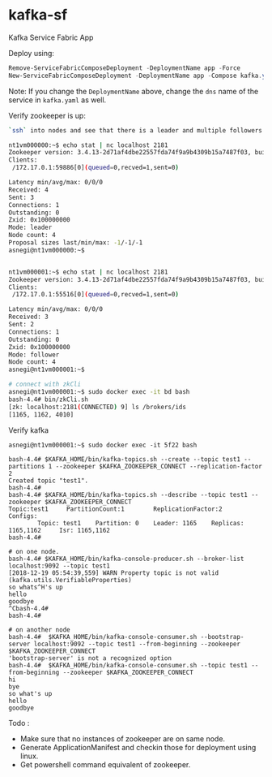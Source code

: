 # kafka-sf
Kafka Service Fabric App

Deploy using:
```powershell
Remove-ServiceFabricComposeDeployment -DeploymentName app -Force
New-ServiceFabricComposeDeployment -DeploymentName app -Compose kafka.yaml
```

Note:
If you change the `DeploymentName` above, change the `dns` name of the service in `kafka.yaml` as well.

Verify zookeeper is up:
```bash
`ssh` into nodes and see that there is a leader and multiple followers.

nt1vm000000:~$ echo stat | nc localhost 2181
Zookeeper version: 3.4.13-2d71af4dbe22557fda74f9a9b4309b15a7487f03, built on 06/29/2018 04:05 GMT
Clients:
 /172.17.0.1:59886[0](queued=0,recved=1,sent=0)

Latency min/avg/max: 0/0/0
Received: 4
Sent: 3
Connections: 1
Outstanding: 0
Zxid: 0x100000000
Mode: leader
Node count: 4
Proposal sizes last/min/max: -1/-1/-1
asnegi@nt1vm000000:~$


nt1vm000001:~$ echo stat | nc localhost 2181
Zookeeper version: 3.4.13-2d71af4dbe22557fda74f9a9b4309b15a7487f03, built on 06/29/2018 04:05 GMT
Clients:
 /172.17.0.1:55516[0](queued=0,recved=1,sent=0)

Latency min/avg/max: 0/0/0
Received: 3
Sent: 2
Connections: 1
Outstanding: 0
Zxid: 0x100000000
Mode: follower
Node count: 4
asnegi@nt1vm000001:~$

# connect with zkCli
asnegi@nt1vm000001:~$ sudo docker exec -it bd bash
bash-4.4# bin/zkCli.sh
[zk: localhost:2181(CONNECTED) 9] ls /brokers/ids
[1165, 1162, 4010]
```

Verify kafka
```
asnegi@nt1vm000001:~$ sudo docker exec -it 5f22 bash

bash-4.4# $KAFKA_HOME/bin/kafka-topics.sh --create --topic test1 --partitions 1 --zookeeper $KAFKA_ZOOKEEPER_CONNECT --replication-factor 2
Created topic "test1".
bash-4.4#
bash-4.4# $KAFKA_HOME/bin/kafka-topics.sh --describe --topic test1 --zookeeper $KAFKA_ZOOKEEPER_CONNECT
Topic:test1     PartitionCount:1        ReplicationFactor:2     Configs:
        Topic: test1    Partition: 0    Leader: 1165    Replicas: 1165,1162     Isr: 1165,1162
bash-4.4#

# on one node.
bash-4.4# $KAFKA_HOME/bin/kafka-console-producer.sh --broker-list localhost:9092 --topic test1
[2018-12-19 05:54:39,559] WARN Property topic is not valid (kafka.utils.VerifiableProperties)
so whats^H's up
hello
goodbye
^Cbash-4.4#
bash-4.4#

# on another node
bash-4.4#  $KAFKA_HOME/bin/kafka-console-consumer.sh --bootstrap-server localhost:9092 --topic test1 --from-beginning --zookeeper $KAFKA_ZOOKEEPER_CONNECT
'bootstrap-server' is not a recognized option
bash-4.4#  $KAFKA_HOME/bin/kafka-console-consumer.sh --topic test1 --from-beginning --zookeeper $KAFKA_ZOOKEEPER_CONNECT                            hi
bye
so what's up
hello
goodbye

```

Todo :
* Make sure that no instances of zookeeper are on same node.
* Generate ApplicationManifest and checkin those for deployment using linux.
* Get powershell command equivalent of zookeeper.